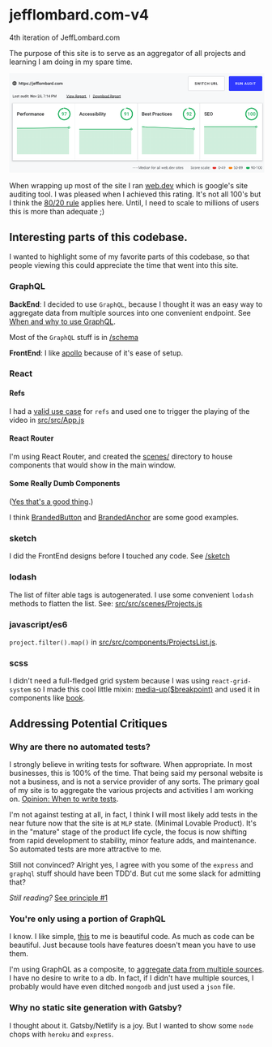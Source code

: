 # jefflombard.com-v4
4th iteration of JeffLombard.com

The purpose of this site is to serve as an aggregator of all projects and learning I am doing in my spare time.

![google performance scores](docs/performance.png)

When wrapping up most of the site I ran [web.dev](https://web.dev/) which is google's site auditing tool. I was pleased when I achieved this rating. It's not all 100's but I think the [80/20 rule](https://en.wikipedia.org/wiki/Pareto_principle) applies here. Until, I need to scale to millions of users this is more than adequate ;)

## Interesting parts of this codebase.
I wanted to highlight some of my favorite parts of this codebase, so that people viewing this could appreciate the time that went into this site.

### GraphQL

**BackEnd**: I decided to use `GraphQL`, because I thought it was an easy way to aggregate data from multiple sources into one convenient endpoint. See [When and why to use GraphQL](https://medium.com/@JeffLombardJr/when-and-why-to-use-graphql-24f6bce4839d).

Most of the `GraphQL` stuff is in [/schema](schema/)

**FrontEnd**: I like [apollo](https://www.apollographql.com/) because of it's ease of setup.

### React

#### Refs
I had a [valid use case](https://reactjs.org/docs/refs-and-the-dom.html) for `refs` and used one to trigger the playing of the video in [src/src/App.js](src/src/App.js)

#### React Router

I'm using React Router, and created the [scenes/](scenes/) directory to house components that would show in the main window.

#### Some Really Dumb Components
([Yes that's a good thing](https://medium.com/@dan_abramov/smart-and-dumb-components-7ca2f9a7c7d0).)

I think [BrandedButton](src/src/components/BrandedButton.js) and [BrandedAnchor](src/src/components/BrandedAnchor.js) are some good examples.

### sketch

I did the FrontEnd designs before I touched any code. See [/sketch](sketch/)

### lodash

The list of filter able tags is autogenerated. I use some convenient `lodash` methods to flatten the list. See: [src/src/scenes/Projects.js](src/src/scenes/Projects.js)

### javascript/es6

`project.filter().map()` in [src/src/components/ProjectsList.js](src/src/components/ProjectsList.js).

### scss

I didn't need a full-fledged grid system because I was using `react-grid-system` so I made this cool little mixin: [media-up($breakpoint)](src/src/styles/grid.scss) and used it in components like [book](src/src/components/Book.scss).

## Addressing Potential Critiques

### Why are there no automated tests?

I strongly believe in writing tests for software. When appropriate. In most businesses, this is 100% of the time. That being said my personal website is not a business, and is not a service provider of any sorts. The primary goal of my site is to aggregate the various projects and activities I am working on. [Opinion: When to write tests](https://medium.com/@JeffLombardJr/opinion-when-should-i-write-unit-tests-164b245bffbc).

I'm not against testing at all, in fact, I think I will most likely add tests in the near future now that the site is at `MLP` state. (Minimal Lovable Product). It's in the "mature" stage of the product life cycle, the focus is now shifting from rapid development to stability, minor feature adds, and maintenance. So automated tests are more attractive to me.

Still not convinced? Alright yes, I agree with you some of the `express` and `graphql` stuff should have been TDD'd. But cut me some slack for admitting that?

*Still reading?* [See principle #1](http://wiki.c2.com/?LazinessImpatienceHubris)

### You're only using a portion of GraphQL

I know. I like simple, [this](https://news.ycombinator.com/hn.js) to me is beautiful code. As much as code can be beautiful. Just because tools have features doesn't mean you have to use them.

I'm using GraphQL as a composite, to [aggregate data from multiple sources](https://medium.com/@JeffLombardJr/when-and-why-to-use-graphql-24f6bce4839d). I have no desire to write to a db. In fact, if I didn't have multiple sources, I probably would have even ditched `mongodb` and just used a `json` file.

### Why no static site generation with Gatsby?

I thought about it. Gatsby/Netlify is a joy. But I wanted to show some `node` chops with `heroku` and `express`.
